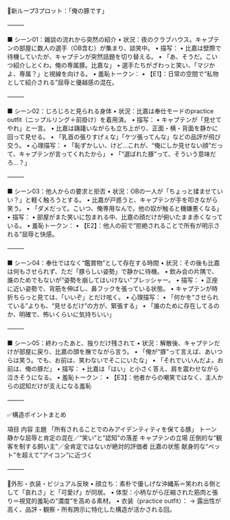 🐖新ループ3プロット：「俺の豚です」

⸻

■ シーン01：雑談の流れから突然の紹介
	•	状況：夜のクラブハウス。キャプテンの部屋に数人の選手（OB含む）が集まり、談笑中。
	•	描写：
	•	比嘉は壁際で待機していたが、キャプテンが突然話題を切り替える。
	•	「あ、そうだ。こいつ紹介しとくわ。俺の専属豚。比嘉な」
	•	選手たちがざわっと笑い、「マジかよ、専属？」と視線を向ける。
	•	羞恥トークン：
	•	【E1】：日常の空間で“私物として紹介される”屈辱と優越感の混在。

⸻

■ シーン02：じろじろと見られる身体
	•	状況：比嘉は奉仕モードのpractice outfit（ニップルリング＋前掛け）を着用済。
	•	描写：
	•	キャプテンが「見せてやれ」と一言。
	•	比嘉は躊躇いながらも立ち上がり、正面・横・背面を静かに回って見せる。
	•	「乳首の張りすげぇな」「ケツ張ってんな」などの品評が飛び交う。
	•	心理描写：
	•	「恥ずかしい、けど…これが、“俺にしか見せない顔”だって、キャプテンが言ってくれたから」
	•	「“選ばれた豚”って、そういう意味だろ…？」

⸻

■ シーン03：他人からの要求と拒否
	•	状況：OBの一人が「ちょっと揉ませていい？」と軽く触ろうとする。
	•	比嘉が戸惑うと、キャプテンが手を叩きながら笑う。
	•	「ダメだって。こいつ、俺専用なんで。他の奴が触ると機嫌悪くなる」
	•	描写：
	•	部屋がまた笑いに包まれる中、比嘉の顔だけが俯いたまま赤くなっている。
	•	羞恥トークン：
	•	【E2】：他人の前で“拒絶されることで所有が明示される”屈辱と快感。

⸻

■ シーン04：奉仕ではなく“鑑賞物”として存在する時間
	•	状況：その後も比嘉は何もさせられず、ただ「豚らしい姿勢」で静かに待機。
	•	飲み会の片隅で、誰のためでもないが“姿勢を崩してはいけない”プレッシャー。
	•	描写：
	•	正座に近い姿勢で、背筋を伸ばし、鼻フックを張っている状態。
	•	キャプテンが時折ちらっと見ては、「いいぞ」とだけ呟く。
	•	心理描写：
	•	「何かを“させられている”よりも、“見せるだけ”の方が、緊張する」
	•	「誰のために存在してるのか、明確で、怖いくらいに気持ちいい」

⸻

■ シーン05：終わったあと、独りだけ残されて
	•	状況：解散後、キャプテンだけが部屋に戻り、比嘉の頭を撫でながら言う。
	•	「俺が“豚”って言えば、あいつらは笑う。でも、お前は、笑わないでそこにいたな」
	•	「それでいいんだよ。お前は、俺の豚だ」
	•	描写：
	•	比嘉は「はい」と小さく答え、肩を震わせながら泣きそうになる。
	•	羞恥トークン：
	•	【E3】：他者からの嘲笑ではなく、主人からの認知だけが支えになる羞恥

⸻

✅構造ポイントまとめ

項目	内容
主題	「所有されることでのみアイデンティティを保てる豚」
トーン	静かな屈辱と肯定の混在／“笑い”と“認知”の落差
キャプテンの立場	圧倒的な“観客を制する飼い主”／全肯定ではないが絶対的評価者
比嘉の状態	献身的な“ペット”を超えて“アイコン”に近づく


⸻

🧩外形・衣装・ビジュアル反映
	•	顔立ち：素朴で優しげな沖縄系＝笑われる側として「哀れさ」と「可愛げ」が同居。
	•	体型：小柄ながら圧縮された筋肉と張り＝視覚的羞恥の“濃度”を高める素材。
	•	衣装（practice outfit）：
→ 露出性が高く、品評・観察・所有誇示に特化した構造が活かされる回。

